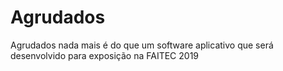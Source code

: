 # Agrudados
Agrudados nada mais é do que um software aplicativo que será desenvolvido para exposição na FAITEC 2019
